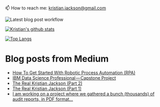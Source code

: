 📫 How to reach me: kristian.jackson@gmail.com

![Latest blog post workflow](https://github.com/kristianjackson/kristianjackson/workflows/Latest%20blog%20post%20workflow/badge.svg?branch=master)

[![Kristian's github stats](https://github-readme-stats.vercel.app/api?username=kristianjackson&show_icons=true&theme=gruvbox)](https://github.com/anuraghazra/github-readme-stats)

[![Top Langs](https://github-readme-stats.vercel.app/api/top-langs/?username=kristianjackson&layout=compact&show_icons=true&theme=gruvbox)](https://github.com/anuraghazra/github-readme-stats)

# Blog posts from Medium
<!-- BLOG-POST-LIST:START -->
- [How To Get Started With Robotic Process Automation (RPA)](https://medium.com/@kristian.jackson/how-to-get-started-with-robotic-process-automation-rpa-453c9b3ca33c?source=rss-f0a00d446188------2)
- [IBM Data Science Professional — Capstone Project](https://medium.com/the-innovation/ibm-data-science-professional-capstone-project-360d3ff54d56?source=rss-f0a00d446188------2)
- [The Real Kristian Jackson (Part 2)](https://medium.com/@kristian.jackson/the-real-kristian-jackson-part-2-7a028b965175?source=rss-f0a00d446188------2)
- [The Real Kristian Jackson (Part 1)](https://medium.com/@kristian.jackson/the-real-kristian-jackson-part-1-f39170d04a3c?source=rss-f0a00d446188------2)
- [I am working on a project where we gathered a bunch (thousands) of audit reports, in PDF format…](https://medium.com/@kristian.jackson/i-am-working-on-a-project-where-we-gathered-a-bunch-thousands-of-audit-reports-in-pdf-format-432e95922ae8?source=rss-f0a00d446188------2)
<!-- BLOG-POST-LIST:END -->


<!--
**kristianjackson/kristianjackson** is a ✨ _special_ ✨ repository because its `README.md` (this file) appears on your GitHub profile.

Here are some ideas to get you started:

- 🔭 I’m currently working on ...
- 🌱 I’m currently learning ...
- 👯 I’m looking to collaborate on ...
- 🤔 I’m looking for help with ...
- 💬 Ask me about ...
- 📫 How to reach me: ...
- 😄 Pronouns: ...
- ⚡ Fun fact: ...
-->
